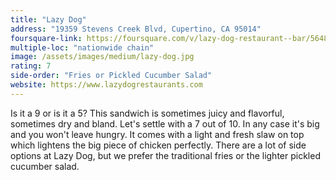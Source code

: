 ```yaml
---
title: "Lazy Dog"
address: "19359 Stevens Creek Blvd, Cupertino, CA 95014"
foursquare-link: https://foursquare.com/v/lazy-dog-restaurant--bar/5648f7c6498ef650030e84ae
multiple-loc: "nationwide chain"
image: /assets/images/medium/lazy-dog.jpg
rating: 7
side-order: "Fries or Pickled Cucumber Salad"
website: https://www.lazydogrestaurants.com
---
```


Is it a 9 or is it a 5? This sandwich is sometimes juicy and flavorful, sometimes dry and bland. Let's settle with a 7
out of 10. In any case it's big and you won't leave hungry. It comes with a light and fresh slaw on top which lightens
the big piece of chicken perfectly. There are a lot of side options at Lazy Dog, but we prefer the traditional fries
or the lighter pickled cucumber salad.
